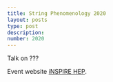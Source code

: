 ```yaml
---
title: String Phenomenology 2020
layout: posts
type: post
description: 
number: 2020
---
```



Talk on ???

Event website [iNSPIRE HEP](https://inspirehep.net/authors/1635387?ui-citation-summary=true).
